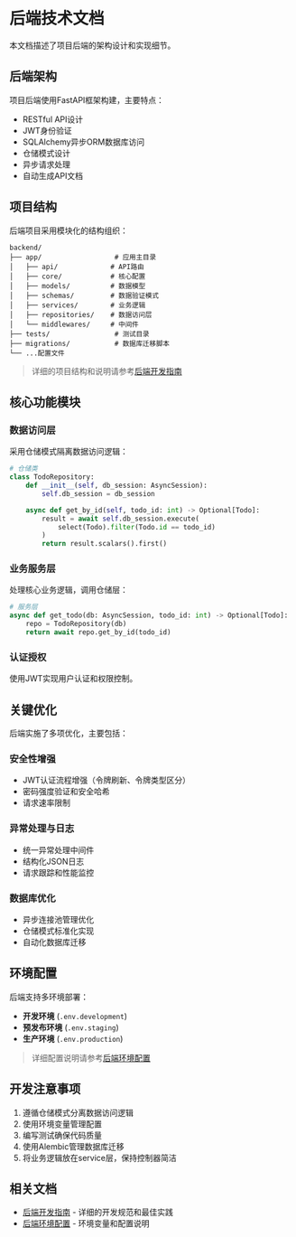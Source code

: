 # 后端技术文档

本文档描述了项目后端的架构设计和实现细节。

## 后端架构

项目后端使用FastAPI框架构建，主要特点：

- RESTful API设计
- JWT身份验证
- SQLAlchemy异步ORM数据库访问
- 仓储模式设计
- 异步请求处理
- 自动生成API文档

## 项目结构

后端项目采用模块化的结构组织：

```
backend/
├── app/                  # 应用主目录
│   ├── api/             # API路由
│   ├── core/            # 核心配置
│   ├── models/          # 数据模型
│   ├── schemas/         # 数据验证模式
│   ├── services/        # 业务逻辑
│   ├── repositories/    # 数据访问层
│   └── middlewares/     # 中间件
├── tests/                # 测试目录
├── migrations/           # 数据库迁移脚本
└── ...配置文件
```

> 详细的项目结构和说明请参考[后端开发指南](GUIDE.md#项目结构)

## 核心功能模块

### 数据访问层

采用仓储模式隔离数据访问逻辑：

```python
# 仓储类
class TodoRepository:
    def __init__(self, db_session: AsyncSession):
        self.db_session = db_session

    async def get_by_id(self, todo_id: int) -> Optional[Todo]:
        result = await self.db_session.execute(
            select(Todo).filter(Todo.id == todo_id)
        )
        return result.scalars().first()
```

### 业务服务层

处理核心业务逻辑，调用仓储层：

```python
# 服务层
async def get_todo(db: AsyncSession, todo_id: int) -> Optional[Todo]:
    repo = TodoRepository(db)
    return await repo.get_by_id(todo_id)
```

### 认证授权

使用JWT实现用户认证和权限控制。

## 关键优化

后端实施了多项优化，主要包括：

### 安全性增强
- JWT认证流程增强（令牌刷新、令牌类型区分）
- 密码强度验证和安全哈希
- 请求速率限制

### 异常处理与日志
- 统一异常处理中间件
- 结构化JSON日志
- 请求跟踪和性能监控

### 数据库优化
- 异步连接池管理优化
- 仓储模式标准化实现
- 自动化数据库迁移

## 环境配置

后端支持多环境部署：

- **开发环境** (`.env.development`)
- **预发布环境** (`.env.staging`) 
- **生产环境** (`.env.production`)

> 详细配置说明请参考[后端环境配置](ENVIRONMENT.md)

## 开发注意事项

1. 遵循仓储模式分离数据访问逻辑
2. 使用环境变量管理配置
3. 编写测试确保代码质量
4. 使用Alembic管理数据库迁移
5. 将业务逻辑放在service层，保持控制器简洁

## 相关文档

- [后端开发指南](GUIDE.md) - 详细的开发规范和最佳实践
- [后端环境配置](ENVIRONMENT.md) - 环境变量和配置说明 